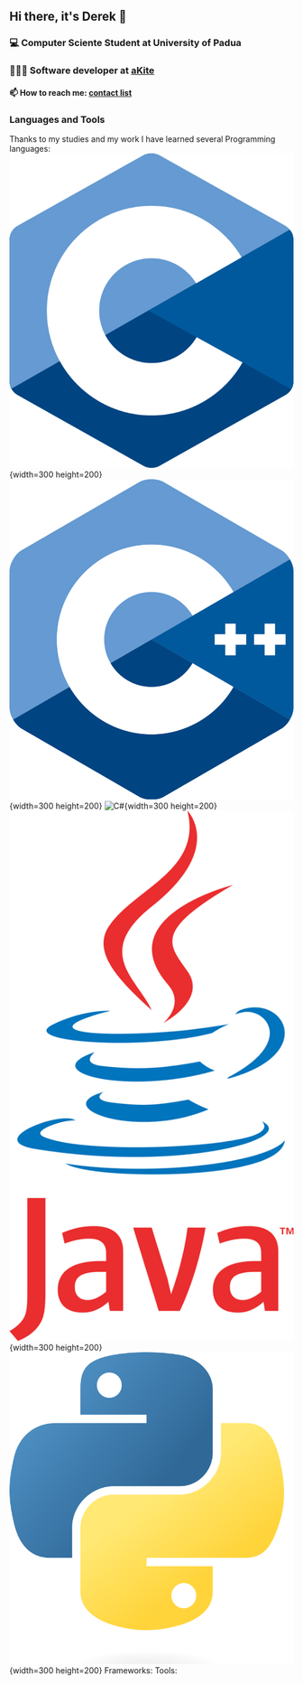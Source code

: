 ## Hi there, it's Derek 👋

<!--
**DerekGusatto02/DerekGusatto02** is a ✨ _special_ ✨ repository because its `README.md` (this file) appears on your GitHub profile.

Here are some ideas to get you started:

- 🔭 I’m currently working on ...
- 🌱 I’m currently learning ...
- 👯 I’m looking to collaborate on ...
- 🤔 I’m looking for help with ...
- 💬 Ask me about ...
- 📫 How to reach me: ...
- 😄 Pronouns: ...
- ⚡ Fun fact: ...
-->

### 💻 Computer Sciente Student at University of Padua
### 👨🏼‍💻 Software developer at [aKite](https://akite.net)

#### 📫 How to reach me: [contact list](https://linktr.ee/derekgusatto)

### Languages and Tools 
Thanks to my studies and my work I have learned several
Programming languages: 
![C](img/c.png){width=300 height=200}
![C++](img/c++.png){width=300 height=200}
![C#](img/C#.png){width=300 height=200}
![Java](img/java.png){width=300 height=200}
![Python](img/python.png){width=300 height=200}
Frameworks: 
Tools: 